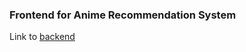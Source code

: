 ### Frontend for Anime Recommendation System 

Link to [backend](https://github.com/KhushMG/backend)
